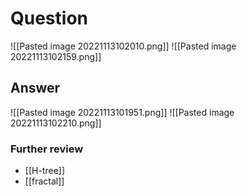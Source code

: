 # Question
![[Pasted image 20221113102010.png]]
![[Pasted image 20221113102159.png]]
## Answer
![[Pasted image 20221113101951.png]]
![[Pasted image 20221113102210.png]]

### Further review
- [[H-tree]]
- [[fractal]]